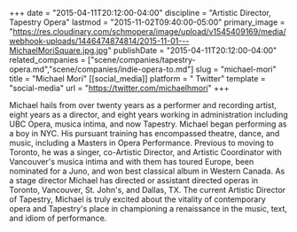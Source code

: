 +++
date = "2015-04-11T20:12:00-04:00"
discipline = "Artistic Director, Tapestry Opera"
lastmod = "2015-11-02T09:40:00-05:00"
primary_image = "https://res.cloudinary.com/schmopera/image/upload/v1545409169/media/webhook-uploads/1446474874814/2015-11-01---MichaelMoriSquare.jpg.jpg"
publishDate = "2015-04-11T20:12:00-04:00"
related_companies = ["scene/companies/tapestry-opera.md","scene/companies/indie-opera-to.md"]
slug = "michael-mori"
title = "Michael Mori"
[[social_media]]
platform = " Twitter"
template = "social-media"
url = "https://twitter.com/michaelhmori"
+++

<p>
	Michael hails from over twenty years as a performer and recording artist, eight years as a director, and eight years working in administration including UBC Opera, musica intima, and now Tapestry. Michael began performing as a boy in NYC. His pursuant training has encompassed theatre, dance, and music, including a Masters in Opera Performance. Previous to moving to Toronto, he was a singer, co-Artistic Director, and Artistic Coordinator with Vancouver's musica intima and with them has toured Europe, been nominated for a Juno, and won best classical album in Western Canada. As a stage director Michael has directed or assistant directed operas in Toronto, Vancouver, St. John's, and Dallas, TX. The current Artistic Director of Tapestry, Michael is truly excited about the vitality of contemporary opera and Tapestry's place in championing a renaissance in the music, text, and idiom of performance.
</p>

